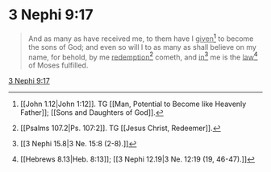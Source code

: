 # 3 Nephi 9:17

> And as many as have received me, to them have I <u>given</u>[^a] to become the sons of God; and even so will I to as many as shall believe on my name, for behold, by me <u>redemption</u>[^b] cometh, and <u>in</u>[^c] me is the <u>law</u>[^d] of Moses fulfilled.

[3 Nephi 9:17](https://www.churchofjesuschrist.org/study/scriptures/bofm/3-ne/9?lang=eng&id=p17#p17)


[^a]: [[John 1.12|John 1:12]]. TG [[Man, Potential to Become like Heavenly Father]]; [[Sons and Daughters of God]].
[^b]: [[Psalms 107.2|Ps. 107:2]]. TG [[Jesus Christ, Redeemer]].
[^c]: [[3 Nephi 15.8|3 Ne. 15:8 (2-8).]]
[^d]: [[Hebrews 8.13|Heb. 8:13]]; [[3 Nephi 12.19|3 Ne. 12:19 (19, 46-47).]]
